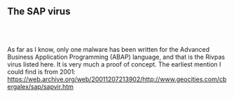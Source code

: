 
<h2>The SAP virus</h2>
<br><br>

As far as I know, only one malware has been written for the Advanced Business Application Programming (ABAP) language, and that is the Rivpas virus listed here. 
It is very much a proof of concept. The earliest mention I could find is from 2001:
https://web.archive.org/web/20011207213902/http://www.geocities.com/cbergalex/sap/sapvir.htm



